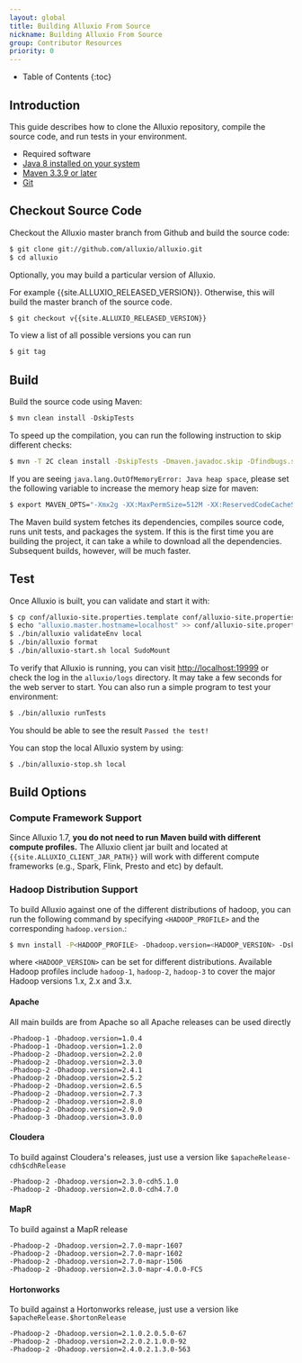 ```yaml
---
layout: global
title: Building Alluxio From Source
nickname: Building Alluxio From Source
group: Contributor Resources
priority: 0
---
```


* Table of Contents
{:toc}

## Introduction

This guide describes how to clone the Alluxio repository, compile the source code, and run tests in your environment.

- Required software
- [Java 8 installed on your system](Java-Setup.html)
- [Maven 3.3.9 or later](Maven.html)
- [Git](https://git-scm.org/downloads)

## Checkout Source Code

Checkout the Alluxio master branch from Github and build the source code:

```bash
$ git clone git://github.com/alluxio/alluxio.git
$ cd alluxio
```

Optionally, you may build a particular version of Alluxio.

For example {{site.ALLUXIO_RELEASED_VERSION}}. Otherwise, this will build the master branch of the source code.

```bash
$ git checkout v{{site.ALLUXIO_RELEASED_VERSION}}
```


To view a list of all possible versions you can run

```bash
$ git tag
```

## Build

Build the source code using Maven:

```java
$ mvn clean install -DskipTests
```

To speed up the compilation, you can run the following instruction to skip different checks:

```bash
$ mvn -T 2C clean install -DskipTests -Dmaven.javadoc.skip -Dfindbugs.skip -Dcheckstyle.skip -Dlicense.skip
```

If you are seeing `java.lang.OutOfMemoryError: Java heap space`, please set the following
variable to increase the memory heap size for maven:

```bash
$ export MAVEN_OPTS="-Xmx2g -XX:MaxPermSize=512M -XX:ReservedCodeCacheSize=512m"
```

The Maven build system fetches its dependencies, compiles source code, runs unit tests, and packages the system. If this is the first time you are building the project, it can take a while to download all the dependencies. Subsequent builds, however, will be much faster.

## Test

Once Alluxio is built, you can validate and start it with:

```bash
$ cp conf/alluxio-site.properties.template conf/alluxio-site.properties
$ echo "alluxio.master.hostname=localhost" >> conf/alluxio-site.properties
$ ./bin/alluxio validateEnv local
$ ./bin/alluxio format
$ ./bin/alluxio-start.sh local SudoMount
```

To verify that Alluxio is running, you can visit [http://localhost:19999](http://localhost:19999) or check the log in the `alluxio/logs` directory. It may take a few seconds for the web server to start. You can also run a simple program to test your environment:

```bash
$ ./bin/alluxio runTests
```

You should be able to see the result `Passed the test!`

You can stop the local Alluxio system by using:

```bash
$ ./bin/alluxio-stop.sh local
```

## Build Options

### Compute Framework Support

Since Alluxio 1.7, **you do not need to run Maven build with different compute profiles.**
The Alluxio client jar built and located at
`{{site.ALLUXIO_CLIENT_JAR_PATH}}` will work with different compute frameworks
(e.g., Spark, Flink, Presto and etc) by default.

### Hadoop Distribution Support

To build Alluxio against one of the different distributions of hadoop, you can run the following
command by specifying `<HADOOP_PROFILE>` and the corresponding `hadoop.version`.:

```bash
$ mvn install -P<HADOOP_PROFILE> -Dhadoop.version=<HADOOP_VERSION> -DskipTests
```
where `<HADOOP_VERSION>` can be set for different distributions.
Available Hadoop profiles include `hadoop-1`, `hadoop-2`, `hadoop-3` to cover the major Hadoop
versions 1.x, 2.x and 3.x.

#### Apache

All main builds are from Apache so all Apache releases can be used directly

```properties
-Phadoop-1 -Dhadoop.version=1.0.4
-Phadoop-1 -Dhadoop.version=1.2.0
-Phadoop-2 -Dhadoop.version=2.2.0
-Phadoop-2 -Dhadoop.version=2.3.0
-Phadoop-2 -Dhadoop.version=2.4.1
-Phadoop-2 -Dhadoop.version=2.5.2
-Phadoop-2 -Dhadoop.version=2.6.5
-Phadoop-2 -Dhadoop.version=2.7.3
-Phadoop-2 -Dhadoop.version=2.8.0
-Phadoop-2 -Dhadoop.version=2.9.0
-Phadoop-3 -Dhadoop.version=3.0.0
```

#### Cloudera

To build against Cloudera's releases, just use a version like `$apacheRelease-cdh$cdhRelease`

```properties
-Phadoop-2 -Dhadoop.version=2.3.0-cdh5.1.0
-Phadoop-2 -Dhadoop.version=2.0.0-cdh4.7.0
```

#### MapR

To build against a MapR release

```properties
-Phadoop-2 -Dhadoop.version=2.7.0-mapr-1607
-Phadoop-2 -Dhadoop.version=2.7.0-mapr-1602
-Phadoop-2 -Dhadoop.version=2.7.0-mapr-1506
-Phadoop-2 -Dhadoop.version=2.3.0-mapr-4.0.0-FCS
```

#### Hortonworks

To build against a Hortonworks release, just use a version like `$apacheRelease.$hortonRelease`

```properties
-Phadoop-2 -Dhadoop.version=2.1.0.2.0.5.0-67
-Phadoop-2 -Dhadoop.version=2.2.0.2.1.0.0-92
-Phadoop-2 -Dhadoop.version=2.4.0.2.1.3.0-563
```
